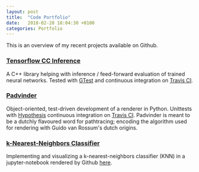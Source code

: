 ```yaml
---
layout: post
title:  "Code Portfolio"
date:   2018-02-28 18:04:30 +0100
categories: Portfolio
---
```


This is an overview of my recent projects available on Github.

### [Tensorflow CC Inference](https://github.com/adriankoering/tensorflow-cc-inference)
A C++ library helping with inference / feed-forward evaluation of trained neural networks. Tested with [GTest](https://github.com/google/googletest) and continuous integration on [Travis CI](https://travis-ci.org/adriankoering/tensorflow-cc-inference).

### [Padvinder](https://github.com/adriankoering/padvinder)

Object-oriented, test-driven development of a renderer in Python. Unittests with [Hypothesis](https://hypothesis.works/) continuous integration on [Travis CI](https://travis-ci.org/adriankoering/padvinder). Padvinder is meant to be a dutchly flavoured word for pathtracing; encoding the algorithm used for rendering with Guido van Rossum's dutch origins.

### [k-Nearest-Neighbors Classifier](https://github.com/adriankoering/k-nearest-neighbors-classifier)
Implementing and visualizing a k-nearest-neighbors classifier (KNN) in a jupyter-notebook rendered by Github [here](https://github.com/adriankoering/k-nearest-neighbors-classifier/blob/master/k-nearest%20neighbor%20classifier.ipynb).
